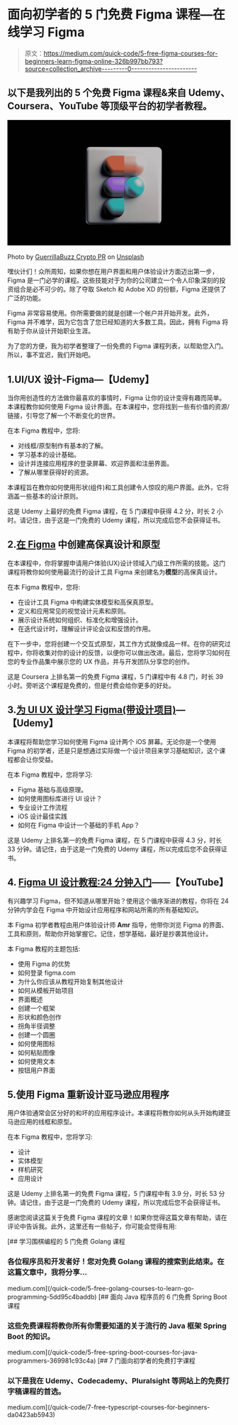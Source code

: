 # 面向初学者的 5 门免费 Figma 课程—在线学习 Figma

> 原文：<https://medium.com/quick-code/5-free-figma-courses-for-beginners-learn-figma-online-326b997bb793?source=collection_archive---------0----------------------->

## 以下是我列出的 5 个免费 Figma 课程&来自 Udemy、Coursera、YouTube 等顶级平台的初学者教程。

![](img/c42c5e9a4d9e3e33298fd14eebef9163.png)

Photo by [GuerrillaBuzz Crypto PR](http://guerrillabuzz.com/) on [Unsplash](https://unsplash.com?utm_source=medium&utm_medium=referral)

嘿伙计们！众所周知，如果你想在用户界面和用户体验设计方面迈出第一步，Figma 是一门必学的课程。这些技能对于为你的公司建立一个令人印象深刻的投资组合是必不可少的。除了夺取 Sketch 和 Adobe XD 的份额，Figma 还提供了广泛的功能。

Figma 非常容易使用。你所需要做的就是创建一个帐户并开始开发。此外，Figma 并不难学，因为它包含了您已经知道的大多数工具。因此，拥有 Figma 将有助于你从设计开始职业生涯。

为了您的方便，我为初学者整理了一份免费的 Figma 课程列表，以帮助您入门。所以，事不宜迟，我们开始吧。

## 1.UI/UX 设计-Figma—【Udemy】

当你用创造性的方法做你最喜欢的事情时，Figma 让你的设计变得有趣而简单。本课程教你如何使用 Figma 设计界面。在本课程中，您将找到一些有价值的资源/链接，引导您了解一个不断变化的世界。

在本 Figma 教程中，您将:

*   对线框/原型制作有基本的了解。
*   学习基本的设计基础。
*   设计并连接应用程序的登录屏幕、欢迎界面和注册界面。
*   了解从哪里获得好的资源。

本课程旨在教你如何使用形状(组件)和工具创建令人惊叹的用户界面。此外，它将涵盖一些基本的设计原则。

这是 Udemy 上最好的免费 Figma 课程，在 5 门课程中获得 4.2 分，时长 2 小时。请记住，由于这是一门免费的 Udemy 课程，所以完成后您不会获得证书。

## 2.[在 Figma](https://coursera.pxf.io/c/1137078/1213622/14726?u=https%3A%2F%2Fwww.coursera.org%2Flearn%2Fhigh-fidelity-designs-prototype&subId1=csMedium) 中创建高保真设计和原型

在本课程中，你将掌握申请用户体验(UX)设计领域入门级工作所需的技能。这门课程将教你如何使用最流行的设计工具 Figma 来创建名为**模型**的高保真设计。

在本 Figma 教程中，您将:

*   在设计工具 Figma 中构建实体模型和高保真原型。
*   定义和应用常见的视觉设计元素和原则。
*   展示设计系统如何组织、标准化和增强设计。
*   在迭代设计时，理解设计评论会议和反馈的作用。

在下一步中，您将创建一个交互式原型，其工作方式就像成品一样。在你的研究过程中，你将收集对你的设计的反馈，以便你可以做出改进。最后，您将学习如何在您的专业作品集中展示您的 UX 作品，并与开发团队分享您的创作。

这是 Coursera 上排名第一的免费 Figma 课程，5 门课程中有 4.8 门，时长 39 小时。旁听这个课程是免费的，但是付费会给你更多的好处。

## 3.[为 UI UX 设计学习 Figma(带设计项目)](https://click.linksynergy.com/deeplink?id=0F1O0otUXQc&mid=479017&u1=csMedium&murl=https%3A%2F%2Fwww.udemy.com%2Fcourse%2Flearn-figma-ui-ux-design-project%2F)—【Udemy】

本课程将帮助您学习如何使用 Figma 设计两个 iOS 屏幕。无论你是一个使用 Figma 的初学者，还是只是想通过实际做一个设计项目来学习基础知识，这个课程都会让你受益。

在本 Figma 教程中，您将学习:

*   Figma 基础与高级原理。
*   如何使用图标库进行 UI 设计？
*   专业设计工作流程
*   iOS 设计最佳实践
*   如何在 Figma 中设计一个基础的手机 App？

这是 Udemy 上排名第一的免费 Figma 课程，在 5 门课程中获得 4.3 分，时长 33 分钟。请记住，由于这是一门免费的 Udemy 课程，所以完成后您不会获得证书。

## 4. [Figma UI 设计教程:24 分钟入门](https://www.youtube.com/watch?v=FTFaQWZBqQ8)——【YouTube】

有兴趣学习 Figma，但不知道从哪里开始？使用这个循序渐进的教程，你将在 24 分钟内学会在 Figma 中开始设计应用程序和网站所需的所有基础知识。

本 Figma 初学者教程由用户体验设计师 **Amr** 指导，他带你浏览 Figma 的界面、工具和原则，帮助你开始掌握它。记住，想学基础，最好是抄袭其他设计。

本 Figma 教程的主题包括:

*   使用 Figma 的优势
*   如何登录 figma.com
*   为什么你应该从教程开始复制其他设计
*   如何从模板开始项目
*   界面概述
*   创建一个框架
*   形状和颜色创作
*   拐角半径调整
*   创建一个圆圈
*   如何使用图标
*   如何粘贴图像
*   如何使用文本
*   按钮用户界面

## 5.使用 Figma 重新设计亚马逊应用程序

用户体验通常会区分好的和坏的应用程序设计。本课程将教你如何从头开始构建亚马逊应用的线框和原型。

在本 Figma 教程中，您将学习:

*   设计
*   实体模型
*   样机研究
*   应用设计

这是 Udemy 上排名第一的免费 Figma 课程，5 门课程中有 3.9 分，时长 53 分钟。请记住，由于这是一门免费的 Udemy 课程，所以完成后您不会获得证书。

感谢您阅读这篇关于免费 Figma 课程的文章！如果你觉得这篇文章有帮助，请在评论中告诉我。此外，这里还有一些帖子，你可能会觉得有用:

[](/quick-code/5-free-golang-courses-to-learn-go-programming-5dd95c4baddb) [## 学习围棋编程的 5 门免费 Golang 课程

### 各位程序员和开发者好！您对免费 Golang 课程的搜索到此结束。在这篇文章中，我将分享…

medium.com](/quick-code/5-free-golang-courses-to-learn-go-programming-5dd95c4baddb) [](/quick-code/5-free-spring-boot-courses-for-java-programmers-369981c93c4a) [## 面向 Java 程序员的 6 门免费 Spring Boot 课程

### 这些免费课程将教你所有你需要知道的关于流行的 Java 框架 Spring Boot 的知识。

medium.com](/quick-code/5-free-spring-boot-courses-for-java-programmers-369981c93c4a) [](/quick-code/7-free-typescript-courses-for-beginners-da0423ab5943) [## 7 门面向初学者的免费打字课程

### 以下是我在 Udemy、Codecademy、Pluralsight 等网站上的免费打字稿课程的首选。

medium.com](/quick-code/7-free-typescript-courses-for-beginners-da0423ab5943)